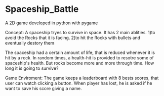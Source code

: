 # Spaceship_Battle
A 2D game developed in python with pygame

Concept:
  A spaceship tryes to survive in space. It has 2 main ablities. 
    1)to avoid the Rocks that it is facing. 
    2)to hit the Rocks with bullets and eventually destory them

 The spaceship had a certain amount of life, that is reduced whenever it is hit by a rock. 
 In random times, a health-hit is provided to resotre some of spaceship's health. But rocks 
 become more and more through time. How long it is going to survive?
 
 
 Game Enviroment:
  The game keeps a leaderboard with 8 bests scores, that user can watch clicking a button.
  When player has lost, he is asked if he want to save his score giving a name.
  
  
  
